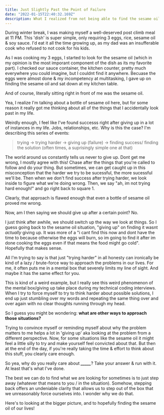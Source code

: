 ```yaml
---
title: Just Slightly Past the Point of Failure
date: "2022-01-15T22:40:32.169Z"
description: What I realized from not being able to find the sesame oil in my kitchen
---
```


During winter break, I was making myself a well-deserved post climb meal at 11 PM. This 'dish' is super simple, only requiring 3 eggs, rice, sesame oil & soy sauce. I'd eat it all the time growing up, as my dad was an insufferable cook who refused to not cook for his kids.

As I was cooking my 3 eggs, I started to look for the sesame oil (which in my opinion is the most imporant component of the dish as its my favorite part). I checked our sauce container, the kitchen counter, pretty much everywhere you could imagine, but I couldnt find it anywhere. Becuase the eggs were almost done & my incompetency at multitasking, I gave up on finding the sesame oil and sat down at my kitchen table. 

And of course, literally sitting right in front of me was the sesame oil.

Yea, I realize I'm talking about a bottle of sesame oil here, but for some reason it really got me thinking about all of the things that I accidentally look past in my life.

Weirdly enough, I feel like I've found successs right after giving up in a lot of instances in my life. Jobs, relationships, etc. Why is this the case?
I'm describing this series of events: 

> trying -> trying harder -> giving up (failure) -> finding success/ finding the solution (often times, a suprisingly simple one at that)

The world around us constantly tells us never to give up. Dont get me wrong, I mostly agree with this! Chase after the things that you're called to follow and do your thing. But sometimes, we can get caught up in this misconception that the harder we try to be sucessful, the more sucessful we'll be. Then when we don't find success after trying harder, we look inside to figure what we're doing wrong. Then, we say "ah, im not trying hard enough!" and go right back to square 1. 

Clearly, that approach is flawed enough that even a bottle of sesame oil proved me wrong.

Now, am I then saying we should give up after a certain point? No. 

I just think after awhile, we should switch up the way we look at things. So I guess going back to the sesame oil situation, "giving up" on finding it wasnt *actually* giving up. It was more of a "i cant find this now and dont have the time to because otherwise the eggs will burn, so im going to find it after im done cooking the eggs even if that means the food might go cold". Hopefully that makes sense. 

All I'm trying to say is that just "trying harder" in all honesty can ironically be kind of a lazy / brute-force way to approach the problems in our lives. For me, it often puts me in a mental box that severely limits my line of sight. And maybe it has the same effect for you. 

This is kind of a weird example, but I really see this weird phenomenon of the mental box/giving up take place during my technical coding interviews. When I try to force myself to try to think harder about possible solutions, I end up just stumbling over my words and repeating the same thing over and over again with no clear thoughts running through my head. 

So I guess you might be wondering: **what are other ways to approach those situations?**

Trying to convince myself or reminding myself about why the problem matters to me helps a lot in 'giving up' aka looking at the problem from a different perspective. Now, for some situations like the sesame oil it might feel a little silly to try and make yourself feel convicted about that. But then at the end of the day, if you're really taking the time & effort to think about this stuff, you clearly care enough.

So yea, why do you really care about ***_____***? Take your answer & run with it. At least that's what I've done. 

The best we can do to find what we are looking for sometimes is to just step away (whatever that means to you / in the situation). Somehow, stepping back offers an undeniable clarity that allows us to step out of the box that we unreasonably force ourselves into. I wonder why we do that.

Here's to looking at the bigger picture, and to hopefully finding the sesame oil of our lives!